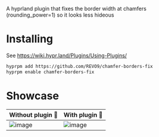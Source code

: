 A hyprland plugin that fixes the border width at chamfers (rounding_power=1) so it looks less hideous



# Installing

See https://wiki.hypr.land/Plugins/Using-Plugins/

```sh
hyprpm add https://github.com/REVO9/chamfer-borders-fix
hyprpm enable chamfer-borders-fix
```
# Showcase

| Without plugin 🤮 | With plugin 🥹 |
|---------|---------|
|![image](https://github.com/user-attachments/assets/7b0a3157-dadc-4639-a3f9-c5b27de0d542) | ![image](https://github.com/user-attachments/assets/2246936f-bf5f-419f-91a7-167025eb306c) |
